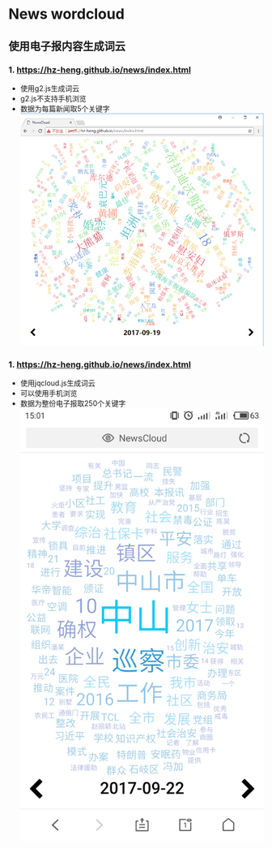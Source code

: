 # News wordcloud
## 使用电子报内容生成词云

### 1. https://hz-heng.github.io/news/index.html  
- 使用g2.js生成词云
- g2.js不支持手机浏览
- 数据为每篇新闻取5个关键字
![screenshot_1](https://github.com/hz-heng/news/blob/master/Screenshots/screenshot_1.png)

### 1. https://hz-heng.github.io/news/index.html
- 使用jqcloud.js生成词云
- 可以使用手机浏览
- 数据为整份电子报取250个关键字
![screenshot_2](https://github.com/hz-heng/news/blob/master/Screenshots/screenshot_2.jpg)

